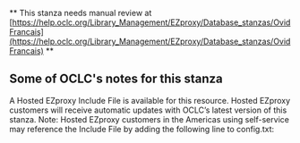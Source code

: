 ** This stanza needs manual review at [https://help.oclc.org/Library_Management/EZproxy/Database_stanzas/OvidFrancais](https://help.oclc.org/Library_Management/EZproxy/Database_stanzas/OvidFrancais) **

## Some of OCLC's notes for this stanza

A Hosted EZproxy Include File is available for this resource. Hosted EZproxy customers will receive automatic updates with OCLC&rsquo;s latest version of this stanza. Note: Hosted EZproxy customers in the Americas using self-service may reference the Include File by adding the following line to config.txt:

&nbsp;

&nbsp;
